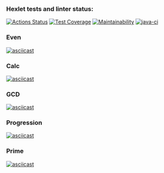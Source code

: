 ### Hexlet tests and linter status:
[![Actions Status](https://github.com/AndreiSerov/java-project-lvl1/workflows/hexlet-check/badge.svg)](https://github.com/AndreiSerov/java-project-lvl1/actions)
[![Test Coverage](https://api.codeclimate.com/v1/badges/a99a88d28ad37a79dbf6/test_coverage)](https://codeclimate.com/github/codeclimate/codeclimate/test_coverage)
[![Maintainability](https://api.codeclimate.com/v1/badges/5ca75c51694582126a01/maintainability)](https://codeclimate.com/github/AndreiSerov/java-project-lvl1/maintainability)
[![java-ci](https://github.com/AndreiSerov/java-project-lvl1/actions/workflows/java-ci.yml/badge.svg)](https://github.com/AndreiSerov/java-project-lvl1/actions/workflows/java-ci.yml)


### Even
[![asciicast](https://asciinema.org/a/gGvLL6JxybBwbTRqEdZbAFXLx.svg)](https://asciinema.org/a/gGvLL6JxybBwbTRqEdZbAFXLx)
### Calc
[![asciicast](https://asciinema.org/a/b9NnqKhWJgWl8f9RdT9FbDyY9.svg)](https://asciinema.org/a/b9NnqKhWJgWl8f9RdT9FbDyY9)
### GCD
[![asciicast](https://asciinema.org/a/4lvqehHxBECX8D7yFxsBk8gne.svg)](https://asciinema.org/a/4lvqehHxBECX8D7yFxsBk8gne)
### Progression
[![asciicast](https://asciinema.org/a/4VyNQ2MTx744gOf4BXVm5kaZs.svg)](https://asciinema.org/a/4VyNQ2MTx744gOf4BXVm5kaZs)
### Prime
[![asciicast](https://asciinema.org/a/oVqYNKNNiJr7Lm99DdWCOsPFz.svg)](https://asciinema.org/a/oVqYNKNNiJr7Lm99DdWCOsPFz)